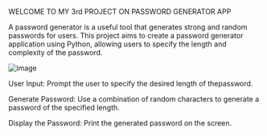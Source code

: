 WELCOME TO MY 3rd PROJECT ON PASSWORD GENERATOR APP

A password generator is a useful tool that generates strong and random passwords for users. This project aims to create a password generator application using Python, allowing users to specify the length and complexity of the password.

![image](https://github.com/Atharvadahitule/CODSOFT-3/assets/91479522/aa7fa565-b855-4561-995a-bfbd0a1d4d25)

User Input: Prompt the user to specify the desired length of thepassword.

Generate Password: Use a combination of random characters to generate a password of the specified length.

Display the Password: Print the generated password on the screen.
